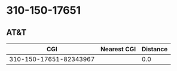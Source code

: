 # 310-150-17651
## AT&T


| CGI | Nearest CGI | Distance |
|-----|-------------|----------|
| 310-150-17651-82343967 |  | 0.0 |
